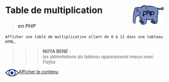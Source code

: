 # **Table de multiplication** <img align="right" src="../../src/img/php.gif" alt="PHP" title="PHP" widht="auto" height="64px">

> ### ***en PHP***

    Afficher une table de multiplication allant de 0 à 12 dans une tableau HTML.

>>>**NOTA BENE** :      
*les délimitations du tableau apparaissent mieux avec Fiefox*

<img align="left" src="../../src/icon/eye.png" alt="see content" title="see content" widht="auto" height="24px"> [Afficher le contenu](https://github.com/MiKL5/afpaDev/blob/b696bb9936c3cd5c8a70a8760af6eccfaa6d0b87/projets/record/instructions4use.md "Instructions")